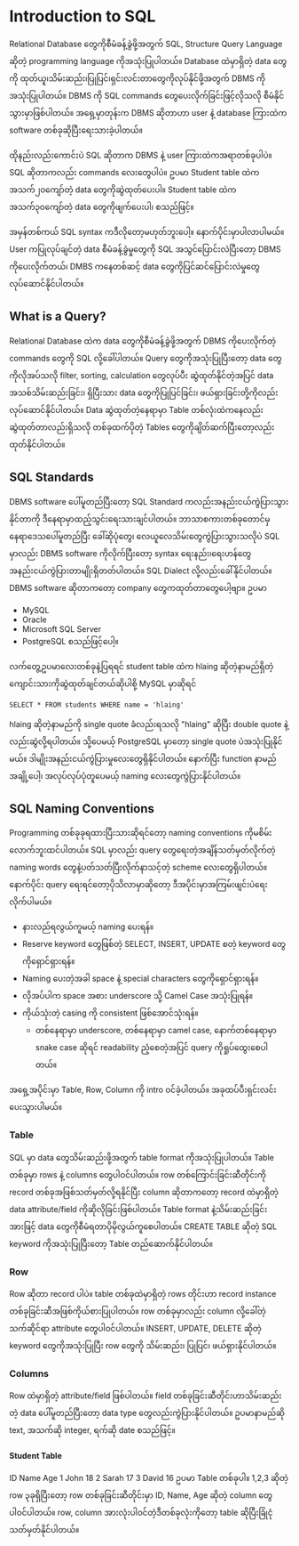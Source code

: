 # Introduction to SQL

Relational Database တွေကိုစီမံခန့်ခွဲဖို့အတွက် SQL, Structure Query Language ဆိုတဲ့ programming language ကိုအသုံးပြုပါတယ်။ 
Database ထဲမှာရှိတဲ့ data တွေကို ထုတ်ယူ၊သိမ်းဆည်း၊ပြုပြင်၊ရှင်းလင်းတာတွေကိုလုပ်နိုင်ဖို့အတွက် DBMS ကိုအသုံးပြုပါတယ်။ DBMS ကို SQL commands တွေပေးလိုက်ခြင်းဖြင့်လိုသလို စီမံနိုင်သွားမှာဖြစ်ပါတယ်။
အရှေ့မှာတုန်းက DBMS ဆိုတာဟာ user နဲ့ database ကြားထဲက software တစ်ခုဆိုပြီးရေးသားခဲ့ပါတယ်။ 

ထိုနည်းလည်းကောင်းပဲ SQL ဆိုတာက DBMS နဲ့ user ကြားထဲကအရာတစ်ခုပါပဲ။ SQL ဆိုတာကလည်း commands လေးတွေပါပဲ။ ဥပမာ 
Student table ထဲကအသက်၂၀ကျော်တဲ့ data တွေကိုဆွဲထုတ်ပေးပါ။
Student table ထဲကအသက်၃၀ကျော်တဲ့ data တွေကိုဖျက်ပေးပါ၊ စသည်ဖြင့်။

အမှန်တစ်ကယ် SQL syntax ကဒီလိုတော့မဟုတ်ဘူးပေါ့။ နောက်ပိုင်းမှာပါလာပါမယ်။
User ကပြုလုပ်ချင်တဲ့ data စီမံခန့်ခွဲမှုတွေကို SQL အသွင်ပြောင်းလဲပြီးတော့ DBMS ကိုပေးလိုက်တယ်၊ DMBS ကနေတစ်ဆင့် data တွေကိုပြင်ဆင်ပြောင်းလဲမှုတွေလုပ်ဆောင်နိုင်ပါတယ်။

## What is a Query?

Relational Database ထဲက data တွေကိုစီမံခန့်ခွဲဖို့အတွက် DBMS ကိုပေးလိုက်တဲ့ commands တွေကို SQL လို့ခေါ်ပါတယ်။ 
Query တွေကိုအသုံးပြုပြီးတော့ data တွေကိုလိုအပ်သလို filter, sorting, calculation တွေလုပ်ပီး ဆွဲထုတ်နိုင်တဲ့အပြင် data အသစ်သိမ်းဆည်းခြင်း၊ ရှိပြီးသား data တွေကိုပြုပြင်ခြင်း၊ ဖယ်ရှားခြင်းတို့ကိုလည်းလုပ်ဆောင်နိုင်ပါတယ်။ 
Data ဆွဲထုတ်တဲ့နေရာမှာ Table တစ်လုံးထဲကနေလည်းဆွဲထုတ်တာလည်းရှိသလို တစ်ခုထက်ပိုတဲ့ Tables တွေကိုချိတ်ဆက်ပြီးတော့လည်းထုတ်နိုင်ပါတယ်။

## SQL Standards

DBMS software ပေါ်မူတည်ပြီးတော့ SQL Standard ကလည်းအနည်းငယ်ကွဲပြားသွားနိုင်တာကို ဒီနေရာမှာထည့်သွင်းရေးသားချင်ပါတယ်။ 
ဘာသာစကားတစ်ခုတောင်မှ နေရာဒေသပေါ်မူတည်ပြီး ခေါ်ဆိုပုံတွေ၊ လေယူလေသိမ်းတွေကွဲပြားသွားသလိုပဲ SQL မှာလည်း DBMS software ကိုလိုက်ပြီးတော့ syntax ရေးနည်း၊ရေးဟန်တွေအနည်းငယ်ကွဲပြားတာမျိုးရှိတတ်ပါတယ်။ 
SQL Dialect လို့လည်းခေါ်နိုင်ပါတယ်။ DBMS software ဆိုတာကတော့ company တွေကထုတ်တာတွေပေါ့ဗျာ။ ဥပမာ
- MySQL
- Oracle
- Microsoft SQL Server
- PostgreSQL စသည်ဖြင့်ပေါ့။ 

လက်တွေ့ဥပမာလေးတစ်ခုနဲ့ပြရရင် student table ထဲက hlaing ဆိုတဲ့နာမည်ရှိတဲ့ကျောင်းသားကိုဆွဲထုတ်ချင်တယ်ဆိုပါစို့
MySQL မှာဆိုရင်
```
SELECT * FROM students WHERE name = 'hlaing'
```
hlaing ဆိုတဲ့နာမည်ကို single quote ခံလည်းရသလို "hlaing" ဆိုပြီး double quote နဲ့လည်းဆွဲလို့ရပါတယ်။
သို့ပေမယ့် PostgreSQL မှာတော့ single quote ပဲအသုံးပြုနိုင်မယ်။ ဒါမျိုးအနည်းငယ်ကွဲပြားမှုလေးတွေရှိနိုင်ပါတယ်။ 
နောက်ပြီး function နာမည်အချို့ပေါ့၊ အလုပ်လုပ်ပုံတူပေမယ့် naming လေးတွေကွဲပြားနိုင်ပါတယ်။

## SQL Naming Conventions
Programming တစ်ခုခုရထားပြီးသားဆိုရင်တော့ naming conventions ကိုမစိမ်းလောက်ဘူးထင်ပါတယ်။ SQL မှာလည်း query တွေရေးတဲ့အချိန်သတ်မှတ်လိုက်တဲ့ naming words တွေနဲ့ပတ်သတ်ပြီးလိုက်နာသင့်တဲ့ scheme လေးတွေရှိပါတယ်။ 
နောက်ပိုင်း query ရေးရင်တော့ပိုသိလာမှာဆိုတော့ ဒီအပိုင်းမှာအကြမ်းဖျင်းပဲရေးလိုက်ပါမယ်။
-	နားလည်ရလွယ်ကူမယ့် naming ပေးရန်။
-	Reserve keyword တွေဖြစ်တဲ့ SELECT, INSERT, UPDATE စတဲ့ keyword တွေကိုရှောင်ရှားရန်။
-	Naming ပေးတဲ့အခါ space နဲ့ special characters တွေကိုရှောင်ရှားရန်။
-	လိုအပ်ပါက space အစား underscore သို့ Camel Case အသုံးပြုရန်။
-	ကိုယ်သုံးတဲ့ casing ကို consistent ဖြစ်အောင်သုံးရန်။
    - တစ်နေရာမှာ underscore, တစ်နေရာမှာ camel case, နောက်တစ်နေရာမှာ snake case ဆိုရင် readability ညံ့စေတဲ့အပြင် query ကိုရှုပ်ထွေးစေပါတယ်။

အရှေ့အပိုင်းမှာ Table, Row, Column ကို intro ဝင်ခဲ့ပါတယ်။ အခုထပ်ပီးရှင်းလင်းပေးသွားပါမယ်။

### Table
SQL မှာ data တွေသိမ်းဆည်းဖို့အတွက် table format ကိုအသုံးပြုပါတယ်။ Table တစ်ခုမှာ rows နဲ့ columns တွေပါဝင်ပါတယ်။ row တစ်ကြောင်းခြင်းဆီတိုင်းကို record တစ်ခုအဖြစ်သတ်မှတ်လို့ရနိုင်ပြီး column ဆိုတာကတော့ record ထဲမှာရှိတဲ့ data attribute/field ကိုဆိုလိုခြင်းဖြစ်ပါတယ်။ Table format နဲ့သိမ်းဆည်းခြင်းအားဖြင့် data တွေကိုစီမံရတာပိုမိုလွယ်ကူစေပါတယ်။ CREATE TABLE ဆိုတဲ့ SQL keyword ကိုအသုံးပြုပြီးတော့ Table တည်ဆောက်နိုင်ပါတယ်။

### Row
Row ဆိုတာ record ပါပဲ။ table တစ်ခုထဲမှာရှိတဲ့ rows တိုင်းဟာ record instance တစ်ခုခြင်းဆီအဖြစ်ကိုယ်စားပြုပါတယ်။ row တစ်ခုမှာလည်း column လို့ခေါ်တဲ့ သက်ဆိုင်ရာ attribute တွေပါဝင်ပါတယ်။ INSERT, UPDATE, DELETE ဆိုတဲ့ keyword တွေကိုအသုံးပြုပြီး row တွေကို သိမ်းဆည်း၊ ပြုပြင်၊ ဖယ်ရှားနိုင်ပါတယ်။

### Columns 
Row ထဲမှာရှိတဲ့ attribute/field ဖြစ်ပါတယ်။ field တစ်ခုခြင်းဆီတိုင်းဟာသိမ်းဆည်းတဲ့ data ပေါ်မူတည်ပြီးတော့ data type တွေလည်းကွဲပြားနိုင်ပါတယ်။ ဥပမာနာမည်ဆို text, အသက်ဆို integer, ရက်ဆို date စသည်ဖြင့်။

#### Student Table
ID	Name	Age
1	John	18
2	Sarah	17
3	David	16
ဥပမာ Table တစ်ခုပါ။
1,2,3 ဆိုတဲ့ row ၃ခုရှိပြီးတော့ row တစ်ခုခြင်းဆီတိုင်းမှာ ID, Name, Age ဆိုတဲ့ column တွေပါဝင်ပါတယ်။ 
row, column အားလုံးပါဝင်တဲ့ဒီတစ်ခုလုံးကိုတော့ table ဆိုပြီးခြုံငုံသတ်မှတ်နိုင်ပါတယ်။
